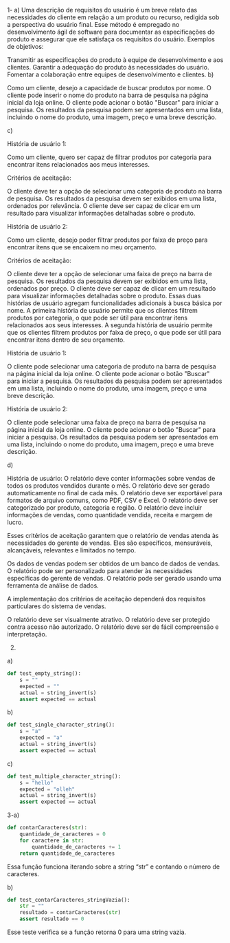 1- 
a)
Uma descrição de requisitos do usuário é um breve relato das necessidades do cliente em relação a um produto ou recurso, redigida sob a perspectiva do usuário final. Esse método é empregado no desenvolvimento ágil de software para documentar as especificações do produto e assegurar que ele satisfaça os requisitos do usuário.
Exemplos de objetivos:

Transmitir as especificações do produto à equipe de desenvolvimento e aos clientes.
Garantir a adequação do produto às necessidades do usuário.
Fomentar a colaboração entre equipes de desenvolvimento e clientes.
b)

Como um cliente, desejo a capacidade de buscar produtos por nome.
O cliente pode inserir o nome do produto na barra de pesquisa na página inicial da loja online.
O cliente pode acionar o botão "Buscar" para iniciar a pesquisa.
Os resultados da pesquisa podem ser apresentados em uma lista, incluindo o nome do produto, uma imagem, preço e uma breve descrição.

c)

História de usuário 1:

Como um cliente, quero ser capaz de filtrar produtos por categoria para encontrar itens relacionados aos meus interesses.

Critérios de aceitação:

O cliente deve ter a opção de selecionar uma categoria de produto na barra de pesquisa.
Os resultados da pesquisa devem ser exibidos em uma lista, ordenados por relevância.
O cliente deve ser capaz de clicar em um resultado para visualizar informações detalhadas sobre o produto.

História de usuário 2:

Como um cliente, desejo poder filtrar produtos por faixa de preço para encontrar itens que se encaixem no meu orçamento.

Critérios de aceitação:

O cliente deve ter a opção de selecionar uma faixa de preço na barra de pesquisa.
Os resultados da pesquisa devem ser exibidos em uma lista, ordenados por preço.
O cliente deve ser capaz de clicar em um resultado para visualizar informações detalhadas sobre o produto.
Essas duas histórias de usuário agregam funcionalidades adicionais à busca básica por nome. A primeira história de usuário permite que os clientes filtrem produtos por categoria, o que pode ser útil para encontrar itens relacionados aos seus interesses. A segunda história de usuário permite que os clientes filtrem produtos por faixa de preço, o que pode ser útil para encontrar itens dentro de seu orçamento.

História de usuário 1:

O cliente pode selecionar uma categoria de produto na barra de pesquisa na página inicial da loja online.
O cliente pode acionar o botão "Buscar" para iniciar a pesquisa.
Os resultados da pesquisa podem ser apresentados em uma lista, incluindo o nome do produto, uma imagem, preço e uma breve descrição.

História de usuário 2:

O cliente pode selecionar uma faixa de preço na barra de pesquisa na página inicial da loja online.
O cliente pode acionar o botão "Buscar" para iniciar a pesquisa.
Os resultados da pesquisa podem ser apresentados em uma lista, incluindo o nome do produto, uma imagem, preço e uma breve descrição.

d)

História de usuário:
O relatório deve conter informações sobre vendas de todos os produtos vendidos durante o mês.
O relatório deve ser gerado automaticamente no final de cada mês.
O relatório deve ser exportável para formatos de arquivo comuns, como PDF, CSV e Excel.
O relatório deve ser categorizado por produto, categoria e região.
O relatório deve incluir informações de vendas, como quantidade vendida, receita e margem de lucro.


Esses critérios de aceitação garantem que o relatório de vendas atenda às necessidades do gerente de vendas. Eles são específicos, mensuráveis, alcançáveis, relevantes e limitados no tempo.

Os dados de vendas podem ser obtidos de um banco de dados de vendas.
O relatório pode ser personalizado para atender às necessidades específicas do gerente de vendas.
O relatório pode ser gerado usando uma ferramenta de análise de dados.

A implementação dos critérios de aceitação dependerá dos requisitos particulares do sistema de vendas.

O relatório deve ser visualmente atrativo.
O relatório deve ser protegido contra acesso não autorizado.
O relatório deve ser de fácil compreensão e interpretação.

2)

a)
```python
def test_empty_string():
    s = ""
    expected = ""
    actual = string_invert(s)
    assert expected == actual
```
b)
```python
def test_single_character_string():
    s = "a"
    expected = "a"
    actual = string_invert(s)
    assert expected == actual
```
c)
```python
def test_multiple_character_string():
    s = "hello"
    expected = "olleh"
    actual = string_invert(s)
    assert expected == actual
```
3-a)

```python
def contarCaracteres(str):
    quantidade_de_caracteres = 0
    for caractere in str:
        quantidade_de_caracteres += 1
    return quantidade_de_caracteres
```

Essa função funciona iterando sobre a string “str” e contando o número de caracteres.



b)
```python
def test_contarCaracteres_stringVazia():
    str = ""
    resultado = contarCaracteres(str)
    assert resultado == 0
```
Esse teste verifica se a função retorna 0 para uma string vazia.
